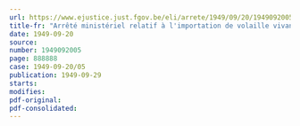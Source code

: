 ```yaml
---
url: https://www.ejustice.just.fgov.be/eli/arrete/1949/09/20/1949092005/justel
title-fr: "Arrêté ministériel relatif à l'importation de volaille vivante"
date: 1949-09-20
source:
number: 1949092005
page: 888888
case: 1949-09-20/05
publication: 1949-09-29
starts:
modifies:
pdf-original:
pdf-consolidated:
---
```


